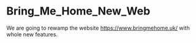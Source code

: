 # Bring_Me_Home_New_Web
We are going to rewamp the website https://www.bringmehome.uk/ with whole new features. 
